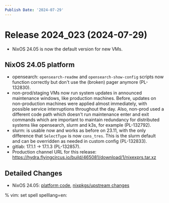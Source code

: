 ```yaml
---
Publish Date: '2024-07-29'
---
```


# Release 2024_023 (2024-07-29)

- NixOS 24.05 is now the default version for new VMs.

## NixOS 24.05 platform

- opensearch: `opensearch-readme` and `opensearch-show-config` scripts now function correctly but don't use the (broken) pager anymore (PL-132830).
- non-prod/staging VMs now run system updates in announced maintenance windows, like production machines. Before, updates on non-production machines were applied almost immediately, with possible service interruptions throughout the day. Also, non-prod used a different code path which doesn't run maintenance enter and exit commands which are important to maintain redundancy for distributed systems like opensearch, slurm and k3s, for example (PL-132792).
- slurm: is usable now and works as before on 23.11, with the only difference that `SelectType` is now `cons_tres`. This is the slurm default and can be overridden as needed in custom config (PL-132833).
- gitlab: 17.1.1 -> 17.1.3 (PL-132857).
- Production channel URL for this release: https://hydra.flyingcircus.io/build/465081/download/1/nixexprs.tar.xz

## Detailed Changes

- NixOS 24.05: [platform code](https://github.com/flyingcircusio/fc-nixos/compare/fc/r2024_022/24.05...70f82d38186014c90d7ef67e29aaf93e8a73beb9),
 [nixpkgs/upstream changes](https://github.com/flyingcircusio/nixpkgs/compare/41a14fc52d08954ad18d3efb05dc283cba9ce346...934560deafee33c72d3622ac7942133f630e9d85)

% vim: set spell spelllang=en:
